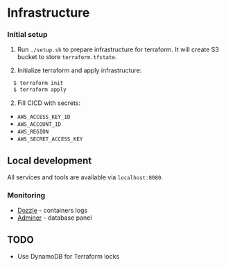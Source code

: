 # Infrastructure

### Initial setup

1. Run `./setup.sh` to prepare infrastructure for terraform. It will create S3 bucket to store `terraform.tfstate`.

2. Initialize terraform and apply infrastructure:

```sh
  $ terraform init
  $ terraform apply
```

2. Fill CICD with secrets:

* `AWS_ACCESS_KEY_ID`
* `AWS_ACCOUNT_ID`
* `AWS_REGION`
* `AWS_SECRET_ACCESS_KEY`

## Local development

All services and tools are available via `localhost:8080`.

### Monitoring

- [Dozzle](http://localhost:8080/logs/) - containers logs
- [Adminer](http://localhost:8080/db/) - database panel

## TODO

* Use DynamoDB for Terraform locks
